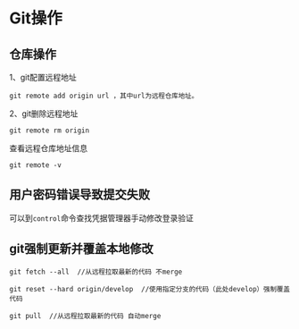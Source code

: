 # Git操作

## 仓库操作

1、git配置远程地址

`git remote add origin url ，其中url为远程仓库地址。`

2、git删除远程地址

`git remote rm origin`


查看远程仓库地址信息

`git remote -v `

## 用户密码错误导致提交失败
可以到`control`命令查找凭据管理器手动修改登录验证

## git强制更新并覆盖本地修改

```shell
git fetch --all  //从远程拉取最新的代码 不merge

git reset --hard origin/develop  //使用指定分支的代码（此处develop）强制覆盖代码

git pull  //从远程拉取最新的代码 自动merge
```



